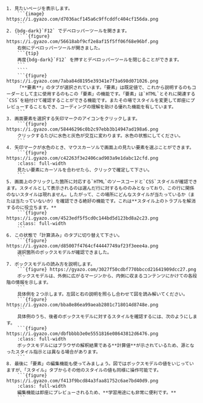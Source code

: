 ````{card} デベロッパーツールを使用してボックスモデルを確認する方法

1. 見たいページを表示します。
	```{image} https://i.gyazo.com/d7036acf145a6c9ffcddfc404cf156da.png
	```
2. {bdg-dark}`F12` でデベロッパーツールを開きます。
	````{figure} https://i.gyazo.com/56618abf9cf2e8af15f5ff06f68e96bf.png
	右側にデベロッパーツールが開きました。
	```{tip}
	再度{bdg-dark}`F12` を押すとデベロッパーツールを閉じることができます。
	```
	````
	```{figure} https://i.gyazo.com/7aba84d8195e39341e7f3a698d071026.png
	「**要素**」のタブが選択されています。「要素」は既定値で、これから説明するのもコーダーとして主に使用するのもこの「要素」の機能です。「要素」は`HTML`とそれに関連する`CSS`を紐付けて確認することができる機能です。またその場でスタイルを変更して即座にプレビューすることもでき、コーディングの理解を助ける優れた機能を有しています。
	```
3. 画面要素を選択する矢印マークのアイコンをクリックします。
	```{figure} https://i.gyazo.com/58446296c0b2c97ebb3b14947ad198a6.png
	クリックするたびに水色と灰色が交互に変わります。水色の状態にしてください。
	```
4. 矢印マークが水色のとき、マウスカーソルで画面上の見たい要素を選ぶことができます。
	```{figure} https://i.gyazo.com/c42263f3e2406cad903a9e1dabc12cfd.png
	:class: full-width
	見たい要素にカーソルを合わせたら、クリックで確定して下さい。
	```
5. 画面上のクリックした箇所に対応する`HTML`のソースコードと`CSS`スタイルが確認できます。スタイルとして表示されるのは選んだ行に対するもののみとなっており、この行に関係のないスタイルは現れません。したがって、この場所にどんなスタイルが当たっているか（または当たっていないか）を確認できる絶好の機能です。これは**スタイル上のトラブルを解消するのに役立ちます。**
	```{figure} https://i.gyazo.com/4523edf5f5cd0c144bd5d123bd8a2c23.png
	:class: full-width
	```
6. この状態で「計算済み」のタブに切り替えて下さい。
	```{figure} https://i.gyazo.com/d85007f4764cf44447749af23f3eee4a.png
	選択箇所のボックスモデルが確認できました。
	```
7. ボックスモデルの読み方を説明します。
	```{figure} https://gyazo.com/3027f50cdbf770bbccd21641909dcc27.png
	ボックスモデルは、外側に広がるマージンから、内側に収まるコンテンツにかけての各段階の情報を示します。
	```
	具体例を２つ示します。左図と右の説明を照らし合わせて図を読み解いてください。
	```{figure} https://i.gyazo.com/bba8e86ea99aeab2801c718014d8748e.png
	```
	具体例のうち、後者のボックスモデルに対するスタイルを確認するには、次のようにします。
	```{figure} https://i.gyazo.com/dbfbbbb3e0e5551816e08643812d6476.png
	:class: full-width
	ボックスモデルにはブラウザの解釈結果である**計算値**が示されているため、源となったスタイル指示とは異なる場合があります。
	```
8. 最後に「要素」の編集機能も使ってみましょう。図ではボックスモデルの値をいじっていますが、「スタイル」タブからその他のスタイルの値も同様に操作可能です。
	```{figure} https://i.gyazo.com/f413f9bcd84a3faa81752c6ae7bd40d9.png
	:class: full-width
	編集機能は即座にプレビューされるため、**学習用途にも非常に便利です。**
	```
````
